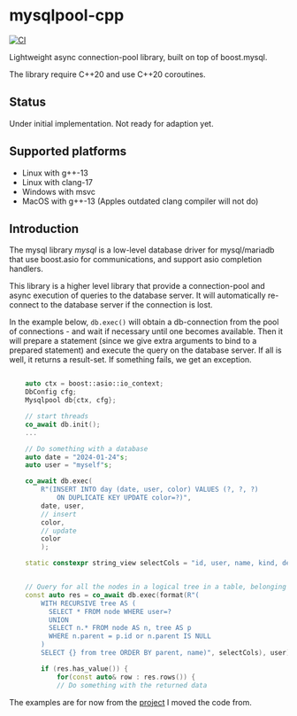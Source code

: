 # mysqlpool-cpp

[![CI](https://github.com/jgaa/mysqlpool-cpp/actions/workflows/ci.yaml/badge.svg)](https://github.com/jgaa/mysqlpool-cpp/actions/workflows/ci.yaml)

Lightweight async connection-pool library, built on top of boost.mysql.

The library require C++20 and use C++20 coroutines.

## Status
Under initial implementation. Not ready for adaption yet.

## Supported platforms

- Linux with g++-13
- Linux with clang-17
- Windows with msvc
- MacOS with g++-13 (Apples outdated clang compiler will not do)

## Introduction

The mysql library *mysql* is a low-level database driver for mysql/mariadb
that use boost.asio for communications, and support asio completion handlers.

This library is a higher level library that provide a connection-pool and
async execution of queries to the database server. It will automatically
re-connect to the database server if the connection is lost.

In the example below, `db.exec()` will obtain a db-connection from the pool
of connections - and wait if necessary until one becomes available.
Then it will prepare a statement (since we give extra arguments to bind
to a prepared statement) and execute the query on the database server. If all
is well, it returns a result-set. If something fails, we get an exception.

```C++

    auto ctx = boost::asio::io_context;
    DbConfig cfg;
    Mysqlpool db{ctx, cfg};

    // start threads
    co_await db.init();
    ...

    // Do something with a database
    auto date = "2024-01-24"s;
    auto user = "myself"s;

    co_await db.exec(
        R"(INSERT INTO day (date, user, color) VALUES (?, ?, ?)
            ON DUPLICATE KEY UPDATE color=?)",
        date, user,
        // insert
        color,
        // update
        color
        );

    static constexpr string_view selectCols = "id, user, name, kind, descr, active, parent, version";


    // Query for all the nodes in a logical tree in a table, belonging to user
    const auto res = co_await db.exec(format(R"(
        WITH RECURSIVE tree AS (
          SELECT * FROM node WHERE user=?
          UNION
          SELECT n.* FROM node AS n, tree AS p
          WHERE n.parent = p.id or n.parent IS NULL
        )
        SELECT {} from tree ORDER BY parent, name)", selectCols), user);

        if (res.has_value()) {
            for(const auto& row : res.rows()) {
            // Do something with the returned data

```

The examples are for now from the [project](https://github.com/jgaa/next-app) I moved the code from.

